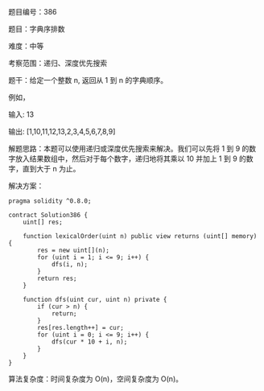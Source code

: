 题目编号：386

题目：字典序排数

难度：中等

考察范围：递归、深度优先搜索

题干：给定一个整数 n, 返回从 1 到 n 的字典顺序。

例如，

输入: 13

输出: [1,10,11,12,13,2,3,4,5,6,7,8,9]

解题思路：本题可以使用递归或深度优先搜索来解决。我们可以先将 1 到 9 的数字放入结果数组中，然后对于每个数字，递归地将其乘以 10 并加上 1 到 9 的数字，直到大于 n 为止。

解决方案：

```solidity
pragma solidity ^0.8.0;

contract Solution386 {
    uint[] res;
    
    function lexicalOrder(uint n) public view returns (uint[] memory) {
        res = new uint[](n);
        for (uint i = 1; i <= 9; i++) {
            dfs(i, n);
        }
        return res;
    }
    
    function dfs(uint cur, uint n) private {
        if (cur > n) {
            return;
        }
        res[res.length++] = cur;
        for (uint i = 0; i <= 9; i++) {
            dfs(cur * 10 + i, n);
        }
    }
}
```

算法复杂度：时间复杂度为 O(n)，空间复杂度为 O(n)。